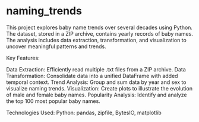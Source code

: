 # naming_trends

This project explores baby name trends over several decades using Python. The dataset, stored in a ZIP archive, contains yearly records of baby names. The analysis includes data extraction, transformation, and visualization to uncover meaningful patterns and trends.

Key Features:

Data Extraction: Efficiently read multiple .txt files from a ZIP archive.
Data Transformation: Consolidate data into a unified DataFrame with added temporal context.
Trend Analysis: Group and sum data by year and sex to visualize naming trends.
Visualization: Create plots to illustrate the evolution of male and female baby names.
Popularity Analysis: Identify and analyze the top 100 most popular baby names.

Technologies Used:
Python: pandas, zipfile, BytesIO, matplotlib
